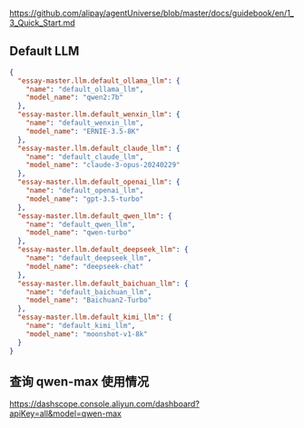 https://github.com/alipay/agentUniverse/blob/master/docs/guidebook/en/1_3_Quick_Start.md


## Default LLM
```json
{
  "essay-master.llm.default_ollama_llm": {
    "name": "default_ollama_llm",
    "model_name": "qwen2:7b"
  },
  "essay-master.llm.default_wenxin_llm": {
    "name": "default_wenxin_llm", 
    "model_name": "ERNIE-3.5-8K"
  },
  "essay-master.llm.default_claude_llm": {
    "name": "default_claude_llm",
    "model_name": "claude-3-opus-20240229"
  },
  "essay-master.llm.default_openai_llm": {
    "name": "default_openai_llm",
    "model_name": "gpt-3.5-turbo"
  },
  "essay-master.llm.default_qwen_llm": {
    "name": "default_qwen_llm",
    "model_name": "qwen-turbo"
  },
  "essay-master.llm.default_deepseek_llm": {
    "name": "default_deepseek_llm",
    "model_name": "deepseek-chat"
  },
  "essay-master.llm.default_baichuan_llm": {
    "name": "default_baichuan_llm",
    "model_name": "Baichuan2-Turbo" 
  },
  "essay-master.llm.default_kimi_llm": {
    "name": "default_kimi_llm",
    "model_name": "moonshot-v1-8k"
  }
}
```
## 查询 qwen-max 使用情况 
https://dashscope.console.aliyun.com/dashboard?apiKey=all&model=qwen-max